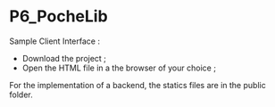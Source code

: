 # P6_PocheLib

Sample Client Interface :

- Download the project ;
- Open the HTML file in a the browser of your choice ;

For the implementation of a backend, the statics files are in the public folder.
